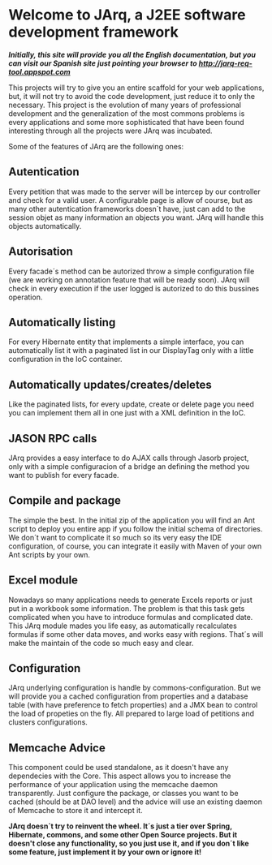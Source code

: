 # Welcome to JArq, a J2EE software development framework #

**_Initially, this site will provide you all the English documentation, but you can visit our Spanish site just pointing your browser to http://jarq-req-tool.appspot.com_**

This projects will try to give you an entire scaffold for your web applications, but, it will not try to avoid the code development, just reduce it to only the necessary.
This project is the evolution of many years of professional development and the generalization of the most commons problems is every applications and some more sophisticated that have been found interesting through all the projects were JArq was incubated.

Some of the features of JArq are the following ones:

## Autentication ##
Every petition that was made to the server will be intercep by our controller and check for a valid user. A configurable page is allow of course, but as many other autentication frameworks doesn´t have, just can add to the session objet as many information an objects you want. JArq will handle this objects automatically.

## Autorisation ##
Every facade´s method can be autorized throw a simple configuration file (we are working on annotation feature that will be ready soon). JArq will check in every execution if the user logged is autorized to do this bussines operation.

## Automatically listing ##
For every Hibernate entity that implements a simple interface, you can automatically list it with a paginated list in our DisplayTag only with a little configuration in the IoC container.

## Automatically updates/creates/deletes ##
Like the paginated lists, for every update, create or delete page you need you can implement them all in one just with a XML definition in the IoC.

## JASON RPC calls ##
JArq provides a easy interface to do AJAX calls through Jasorb project, only with a simple configuracion of a bridge an defining the method you want to publish for every facade.

## Compile and package ##
The simple the best. In the initial zip of the application you will find an Ant script to deploy you entire app if you follow the initial schema of directories. We don´t want to complicate it so much so its very easy the IDE configuration, of course, you can integrate it easily with Maven of your own Ant scripts by your own.

## Excel module ##
Nowadays so many applications needs to generate Excels reports or just put in a workbook some information. The problem is that this task gets complicated when you have to introduce formulas and complicated date. This JArq module mades you life easy, as automatically recalculates formulas if some other data moves, and works easy with regions. That´s will make the maintain of the code so much easy and clear.

## Configuration ##
JArq underlying configuration is handle by commons-configuration. But we will provide you a cached configuration from properties and a database table (with have preference to fetch properties) and a JMX bean to control the load of propeties on the fly. All prepared to large load of petitions and clusters configurations.

## Memcache Advice ##
This component could be used standalone, as it doesn't have any dependecies with the Core.
This aspect allows you to increase the performance of your application using the memcache
daemon transparently. Just configure the package, or classes you want to be cached (should be at DAO level) and the advice will use an existing daemon of Memcache to store it and intercept it.

**JArq doesn´t try to reinvent the wheel. It´s just a tier over Spring, Hibernate, commons, and some other Open Source projects. But it doesn't close any functionality, so you just use it, and if you don´t like some feature, just implement it by your own or ignore it!**